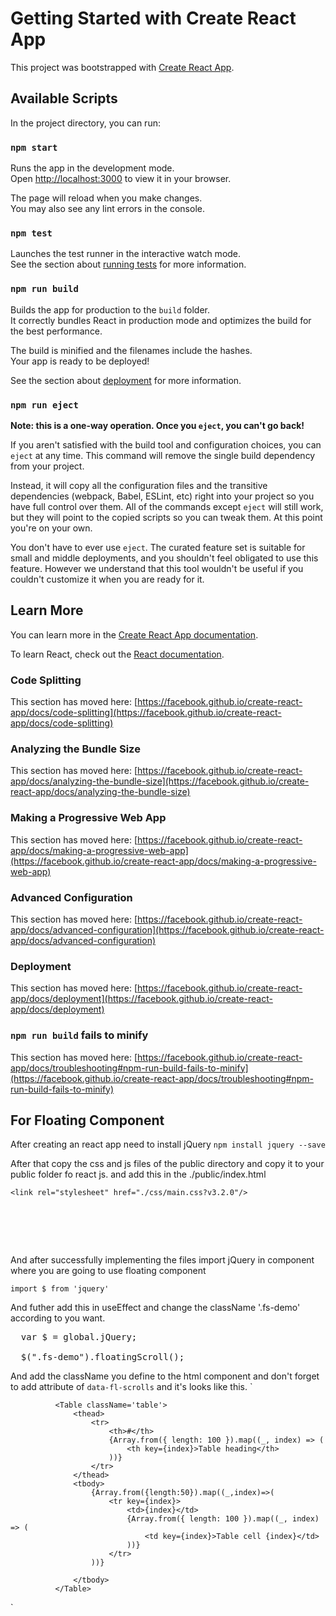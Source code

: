 # Getting Started with Create React App

This project was bootstrapped with [Create React App](https://github.com/facebook/create-react-app).

## Available Scripts

In the project directory, you can run:

### `npm start`

Runs the app in the development mode.\
Open [http://localhost:3000](http://localhost:3000) to view it in your browser.

The page will reload when you make changes.\
You may also see any lint errors in the console.

### `npm test`

Launches the test runner in the interactive watch mode.\
See the section about [running tests](https://facebook.github.io/create-react-app/docs/running-tests) for more information.

### `npm run build`

Builds the app for production to the `build` folder.\
It correctly bundles React in production mode and optimizes the build for the best performance.

The build is minified and the filenames include the hashes.\
Your app is ready to be deployed!

See the section about [deployment](https://facebook.github.io/create-react-app/docs/deployment) for more information.

### `npm run eject`

**Note: this is a one-way operation. Once you `eject`, you can't go back!**

If you aren't satisfied with the build tool and configuration choices, you can `eject` at any time. This command will remove the single build dependency from your project.

Instead, it will copy all the configuration files and the transitive dependencies (webpack, Babel, ESLint, etc) right into your project so you have full control over them. All of the commands except `eject` will still work, but they will point to the copied scripts so you can tweak them. At this point you're on your own.

You don't have to ever use `eject`. The curated feature set is suitable for small and middle deployments, and you shouldn't feel obligated to use this feature. However we understand that this tool wouldn't be useful if you couldn't customize it when you are ready for it.

## Learn More

You can learn more in the [Create React App documentation](https://facebook.github.io/create-react-app/docs/getting-started).

To learn React, check out the [React documentation](https://reactjs.org/).

### Code Splitting

This section has moved here: [https://facebook.github.io/create-react-app/docs/code-splitting](https://facebook.github.io/create-react-app/docs/code-splitting)

### Analyzing the Bundle Size

This section has moved here: [https://facebook.github.io/create-react-app/docs/analyzing-the-bundle-size](https://facebook.github.io/create-react-app/docs/analyzing-the-bundle-size)

### Making a Progressive Web App

This section has moved here: [https://facebook.github.io/create-react-app/docs/making-a-progressive-web-app](https://facebook.github.io/create-react-app/docs/making-a-progressive-web-app)

### Advanced Configuration

This section has moved here: [https://facebook.github.io/create-react-app/docs/advanced-configuration](https://facebook.github.io/create-react-app/docs/advanced-configuration)

### Deployment

This section has moved here: [https://facebook.github.io/create-react-app/docs/deployment](https://facebook.github.io/create-react-app/docs/deployment)

### `npm run build` fails to minify

This section has moved here: [https://facebook.github.io/create-react-app/docs/troubleshooting#npm-run-build-fails-to-minify](https://facebook.github.io/create-react-app/docs/troubleshooting#npm-run-build-fails-to-minify)




## For Floating Component

After creating an react app need to install jQuery
`
  npm install jquery --save
`

After that copy the css and js files of the public directory and copy it to your public folder fo react js.
and add this in the ./public/index.html


`<link rel="stylesheet" href="./css/main.css?v3.2.0"/>`
<pre>
  <script src="./js/jquery-3.6.0.slim.min.js"></script>
  <script src="./js/jquery.floatingscroll.min.js?v3.2.0"></script>
</pre>


And after successfully implementing the files import jQuery in component where you are going to use floating component

`import $ from 'jquery'`

And futher add this in useEffect and change the className '.fs-demo' according to you want.

<pre>
  var $ = global.jQuery;
  
  $(".fs-demo").floatingScroll();
</pre>

And add the className you define to the html component and don't forget to add attribute of `data-fl-scrolls` and it's looks like this.
`<div  className=" table-outer fs-demo" data-fl-scrolls>
         
              <Table className='table'>
                  <thead>
                      <tr>
                          <th>#</th>
                          {Array.from({ length: 100 }).map((_, index) => (
                              <th key={index}>Table heading</th>
                          ))}
                      </tr>
                  </thead>
                  <tbody>
                      {Array.from({length:50}).map((_,index)=>(
                          <tr key={index}>
                              <td>{index}</td>
                              {Array.from({ length: 100 }).map((_, index) => (
                                  <td key={index}>Table cell {index}</td>
                              ))}
                          </tr>
                      ))}

                  </tbody>
              </Table>
        
</div>`




